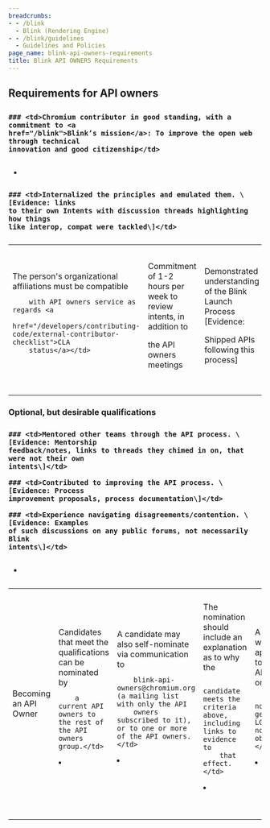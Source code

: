 ```yaml
---
breadcrumbs:
- - /blink
  - Blink (Rendering Engine)
- - /blink/guidelines
  - Guidelines and Policies
page_name: blink-api-owners-requirements
title: Blink API OWNERS Requirements
---
```


## Requirements for API owners

### <table>
### <tr>

    ### <td>Chromium contributor in good standing, with a commitment to <a
    href="/blink">Blink’s mission</a>: To improve the open web through technical
    innovation and good citizenship</td>

*   ### <td>The person's organizational affiliations must be compatible
            with API owners service as regards <a
            href="/developers/contributing-code/external-contributor-checklist">CLA
            status</a></td>

    ### <td>Commitment of 1-2 hours per week to review intents, in addition to
    the API owners meetings</td>

    ### <td>Demonstrated understanding of the Blink Launch Process \[Evidence:
    Shipped APIs following this process\]</td>

        ### <td>Internalized the principles and emulated them. \[Evidence: links
        to their own Intents with discussion threads highlighting how things
        like interop, compat were tackled\]</td>

    ### <td>Demonstrated knowledge and ability to review Web Platform features.
    \[Evidence example: Input/guidance on 10+ blink intent threads over the past
    6 months\]</td>

### </tr>
### </table>

### Optional, but desirable qualifications

### <table>
### <tr>

    ### <td>Mentored other teams through the API process. \[Evidence: Mentorship
    feedback/notes, links to threads they chimed in on, that were not their own
    intents\]</td>

    ### <td>Contributed to improving the API process. \[Evidence: Process
    improvement proposals, process documentation\]</td>

    ### <td>Experience navigating disagreements/contention. \[Evidence: Examples
    of such discussions on any public forums, not necessarily Blink
    intents\]</td>

### <td>Becoming an API Owner</td>

*   ### <td>Candidates that meet the qualifications can be nominated by
            a current API owners to the rest of the API owners group.</td>
*   ### <td>A candidate may also self-nominate via communication to
            blink-api-owners@chromium.org (a mailing list with only the API
            owners subscribed to it), or to one or more of the API owners.</td>
*   ### <td>The nomination should include an explanation as to why the
            candidate meets the criteria above, including links to evidence to
            that effect.</td>
*   ### <td>A nominee will be appointed to be an API owners once the
            nomination gets 3 LGTMs and no objections.</td>
*   ### <td>Once the nomination is approved, an email will be sent to
            the blink-dev mailing list announcing it. If it is rejected, a
            private email with explanation will be sent to the nominee.</td>
*   ### <td>Consideration of nominations will happen in a timely
            manner.</td>

### </tr>
### </table>